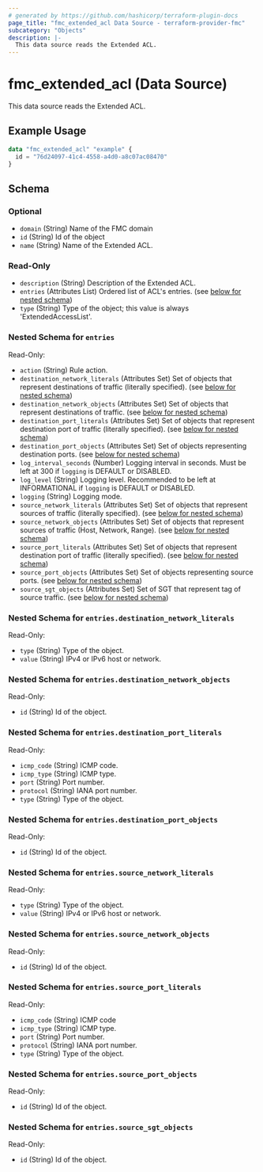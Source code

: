```yaml
---
# generated by https://github.com/hashicorp/terraform-plugin-docs
page_title: "fmc_extended_acl Data Source - terraform-provider-fmc"
subcategory: "Objects"
description: |-
  This data source reads the Extended ACL.
---
```


# fmc_extended_acl (Data Source)

This data source reads the Extended ACL.

## Example Usage

```terraform
data "fmc_extended_acl" "example" {
  id = "76d24097-41c4-4558-a4d0-a8c07ac08470"
}
```

<!-- schema generated by tfplugindocs -->
## Schema

### Optional

- `domain` (String) Name of the FMC domain
- `id` (String) Id of the object
- `name` (String) Name of the Extended ACL.

### Read-Only

- `description` (String) Description of the Extended ACL.
- `entries` (Attributes List) Ordered list of ACL's entries. (see [below for nested schema](#nestedatt--entries))
- `type` (String) Type of the object; this value is always 'ExtendedAccessList'.

<a id="nestedatt--entries"></a>
### Nested Schema for `entries`

Read-Only:

- `action` (String) Rule action.
- `destination_network_literals` (Attributes Set) Set of objects that represent destinations of traffic (literally specified). (see [below for nested schema](#nestedatt--entries--destination_network_literals))
- `destination_network_objects` (Attributes Set) Set of objects that represent destinations of traffic. (see [below for nested schema](#nestedatt--entries--destination_network_objects))
- `destination_port_literals` (Attributes Set) Set of objects that represent destination port of traffic (literally specified). (see [below for nested schema](#nestedatt--entries--destination_port_literals))
- `destination_port_objects` (Attributes Set) Set of objects representing destination ports. (see [below for nested schema](#nestedatt--entries--destination_port_objects))
- `log_interval_seconds` (Number) Logging interval in seconds. Must be left at 300 if `logging` is DEFAULT or DISABLED.
- `log_level` (String) Logging level. Recommended to be left at INFORMATIONAL if `logging` is DEFAULT or DISABLED.
- `logging` (String) Logging mode.
- `source_network_literals` (Attributes Set) Set of objects that represent sources of traffic (literally specified). (see [below for nested schema](#nestedatt--entries--source_network_literals))
- `source_network_objects` (Attributes Set) Set of objects that represent sources of traffic (Host, Network, Range). (see [below for nested schema](#nestedatt--entries--source_network_objects))
- `source_port_literals` (Attributes Set) Set of objects that represent destination port of traffic (literally specified). (see [below for nested schema](#nestedatt--entries--source_port_literals))
- `source_port_objects` (Attributes Set) Set of objects representing source ports. (see [below for nested schema](#nestedatt--entries--source_port_objects))
- `source_sgt_objects` (Attributes Set) Set of SGT that represent tag of source traffic. (see [below for nested schema](#nestedatt--entries--source_sgt_objects))

<a id="nestedatt--entries--destination_network_literals"></a>
### Nested Schema for `entries.destination_network_literals`

Read-Only:

- `type` (String) Type of the object.
- `value` (String) IPv4 or IPv6 host or network.


<a id="nestedatt--entries--destination_network_objects"></a>
### Nested Schema for `entries.destination_network_objects`

Read-Only:

- `id` (String) Id of the object.


<a id="nestedatt--entries--destination_port_literals"></a>
### Nested Schema for `entries.destination_port_literals`

Read-Only:

- `icmp_code` (String) ICMP code.
- `icmp_type` (String) ICMP type.
- `port` (String) Port number.
- `protocol` (String) IANA port number.
- `type` (String) Type of the object.


<a id="nestedatt--entries--destination_port_objects"></a>
### Nested Schema for `entries.destination_port_objects`

Read-Only:

- `id` (String) Id of the object.


<a id="nestedatt--entries--source_network_literals"></a>
### Nested Schema for `entries.source_network_literals`

Read-Only:

- `type` (String) Type of the object.
- `value` (String) IPv4 or IPv6 host or network.


<a id="nestedatt--entries--source_network_objects"></a>
### Nested Schema for `entries.source_network_objects`

Read-Only:

- `id` (String) Id of the object.


<a id="nestedatt--entries--source_port_literals"></a>
### Nested Schema for `entries.source_port_literals`

Read-Only:

- `icmp_code` (String) ICMP code
- `icmp_type` (String) ICMP type.
- `port` (String) Port number.
- `protocol` (String) IANA port number.
- `type` (String) Type of the object.


<a id="nestedatt--entries--source_port_objects"></a>
### Nested Schema for `entries.source_port_objects`

Read-Only:

- `id` (String) Id of the object.


<a id="nestedatt--entries--source_sgt_objects"></a>
### Nested Schema for `entries.source_sgt_objects`

Read-Only:

- `id` (String) Id of the object.
